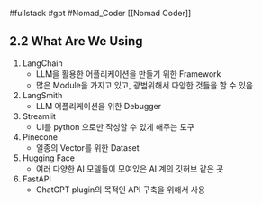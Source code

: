 #fullstack #gpt #Nomad_Coder [[Nomad Coder]]

## 2.2 What Are We Using
1. LangChain
	- LLM을 활용한 어플리케이션을 만들기 위한 Framework
	- 많은 Module을 가지고 있고, 광범위해서 다양한 것들을 할 수 있음
2. LangSmith
	- LLM 어플리케이션을 위한 Debugger
3. Streamlit
	- UI를 python 으로만 작성할 수 있게 해주는 도구
4. Pinecone
	- 일종의 Vector를 위한 Dataset
5. Hugging Face
	- 여러 다양한 AI 모델들이 모여있은 AI 계의 깃허브 같은 곳
6. FastAPI
	- ChatGPT plugin의 목적인 API 구축을 위해서 사용



